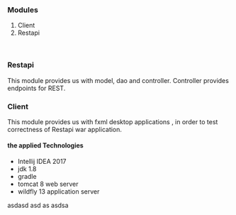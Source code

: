 ### Modules ###
<ol>
<li>Client</li>
<li>Restapi</li>
</ol>

<br/>

### Restapi ###
This module provides us with model, dao and controller. Controller 
provides endpoints for REST. 

### Client ### 
This module provides us with fxml desktop applications , in order to 
test correctness of Restapi war application.
 
#### the applied Technologies ####
<ul>
<li>Intellij IDEA 2017 </li>
<li> jdk 1.8 </li>
<li> gradle </li>
<li> tomcat 8 web server </li>
<li> wildfly 13 application server </li>
</ul>

asdasd
asd
as
asdsa
